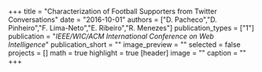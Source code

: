 +++
title = "Characterization of Football Supporters from Twitter Conversations"
date = "2016-10-01"
authors = ["D. Pacheco","D. Pinheiro","F. Lima-Neto","E. Ribeiro","R. Menezes"]
publication_types = ["1"]
publication = "_IEEE/WIC/ACM International Conference on Web Intelligence_"
publication_short = ""
image_preview = ""
selected = false
projects = []
math = true
highlight = true
[header]
image = ""
caption = ""
+++

